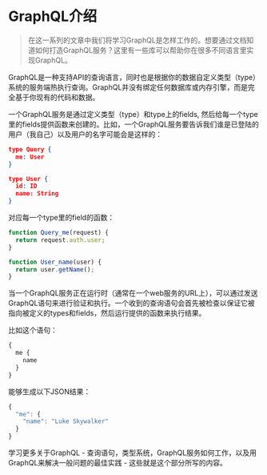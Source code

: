 # GraphQL介绍

> 在这一系列的文章中我们将学习GraphQL是怎样工作的。想要通过文档知道如何打造GraphQL服务？这里有一些库可以帮助你在很多不同语言里实现GraphQL。

GraphQL是一种支持API的查询语言，同时也是根据你的数据自定义类型（type）系统的服务端热执行查询。GraphQL并没有绑定任何数据库或内存引擎，而是完全基于你现有的代码和数据。

一个GraphQL服务是通过定义类型（type）和type上的fields, 然后给每一个type里的fields提供函数来创建的。比如，一个GraphQL服务要告诉我们谁是已登陆的用户（我自己）以及用户的名字可能会是这样的：

```json
type Query {
  me: User
}

type User {
  id: ID
  name: String
}
```

对应每一个type里的field的函数：

```js
function Query_me(request) {
  return request.auth.user;
}

function User_name(user) {
  return user.getName();
}
```

当一个GraphQL服务正在运行时（通常在一个web服务的URL上），可以通过发送GraphQL语句来进行验证和执行。一个收到的查询语句会首先被检查以保证它被指向被定义的types和fields，然后运行提供的函数来执行结果。

比如这个语句：

```js
{
  me {
    name
  }
}
```

能够生成以下JSON结果：

```js
{
  "me": {
    "name": "Luke Skywalker"
  }
}
```

学习更多关于GraphQL - 查询语句，类型系统，GraphQL服务如何工作，以及用GraphQL来解决一般问题的最佳实践 - 这些就是这个部分所写的内容。

